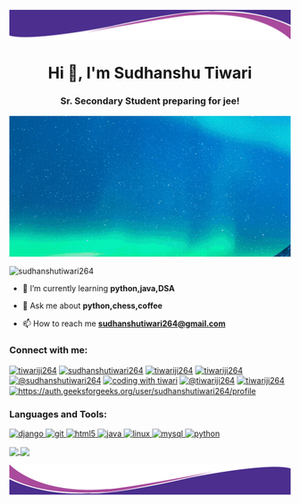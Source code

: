 ![Header](https://github.com/sudhanshutiwari264/sudhanshutiwari264/blob/main/header.png)

<h1 align="center">Hi 👋, I'm Sudhanshu Tiwari</h1>
<h3 align="center">Sr. Secondary Student preparing for jee!</h3>

![Name gif](https://github.com/sudhanshutiwari264/sudhanshutiwari264/blob/main/ezgif.com-gif-maker.gif)
<p align="left"> <img src="https://komarev.com/ghpvc/?username=sudhanshutiwari264" alt="sudhanshutiwari264"  /> </p>


- 🌱 I’m currently learning **python,java,DSA**

- 💬 Ask me about **python,chess,coffee**

- 📫 How to reach me **sudhanshutiwari264@gmail.com**


<p align="left">
<h3 align="left">Connect with me:</h3>
<a href="https://dev.to/tiwariji264" target="blank"><img align="center" src="https://cdn.jsdelivr.net/npm/simple-icons@3.0.1/icons/dev-dot-to.svg" alt="tiwariji264" height="30" width="40" /></a>
<a href="https://linkedin.com/in/sudhanshutiwari264" target="blank"><img align="center" src="https://cdn.jsdelivr.net/npm/simple-icons@3.0.1/icons/linkedin.svg" alt="sudhanshutiwari264" height="30" width="40" /></a>
<a href="https://fb.com/tiwariji264" target="blank"><img align="center" src="https://cdn.jsdelivr.net/npm/simple-icons@3.0.1/icons/facebook.svg" alt="tiwariji264" height="30" width="40" /></a>
<a href="https://instagram.com/tiwariji264" target="blank"><img align="center" src="https://cdn.jsdelivr.net/npm/simple-icons@3.0.1/icons/instagram.svg" alt="tiwariji264" height="30" width="40" /></a>
<a href="https://medium.com/@sudhanshutiwari264" target="blank"><img align="center" src="https://cdn.jsdelivr.net/npm/simple-icons@3.0.1/icons/medium.svg" alt="@sudhanshutiwari264" height="30" width="40" /></a>
<a href="https://www.youtube.com/channel/UC9eDh5ByrCT2WinIji5Qyig" target="blank"><img align="center" src="https://cdn.jsdelivr.net/npm/simple-icons@3.0.1/icons/youtube.svg" alt="coding with tiwari" height="30" width="40" /></a>
<a href="https://www.hackerrank.com/tiwariji264" target="blank"><img align="center" src="https://cdn.jsdelivr.net/npm/simple-icons@3.0.1/icons/hackerrank.svg" alt="@tiwariji264" height="30" width="40" /></a>
<a href="https://www.hackerearth.com/@Sudhanshutiwari" target="blank"><img align="center" src="https://cdn.jsdelivr.net/npm/simple-icons@3.0.1/icons/hackerearth.svg" alt="tiwariji264" height="30" width="40" /></a>
<a href="https://auth.geeksforgeeks.org/user/https://auth.geeksforgeeks.org/user/sudhanshutiwari264/profile" target="blank"><img align="center" src="https://cdn.jsdelivr.net/npm/simple-icons@3.0.1/icons/geeksforgeeks.svg" alt="https://auth.geeksforgeeks.org/user/sudhanshutiwari264/profile" height="30" width="40" /></a>
</p>


<!--Language and tools part !-->
<h3 align="left">Languages and Tools:</h3>
<p align="left"> <a href="https://www.djangoproject.com/" target="_blank"> <img src="https://devicons.github.io/devicon/devicon.git/icons/django/django-original.svg" alt="django" width="40" height="40"/> </a> <a href="https://git-scm.com/" target="_blank"> <img src="https://www.vectorlogo.zone/logos/git-scm/git-scm-icon.svg" alt="git" width="40" height="40"/> </a> <a href="https://www.w3.org/html/" target="_blank"> <img src="https://devicons.github.io/devicon/devicon.git/icons/html5/html5-original-wordmark.svg" alt="html5" width="40" height="40"/> </a> <a href="https://www.java.com" target="_blank"> <img src="https://devicons.github.io/devicon/devicon.git/icons/java/java-original-wordmark.svg" alt="java" width="40" height="40"/> </a> <a href="https://www.linux.org/" target="_blank"> <img src="https://devicons.github.io/devicon/devicon.git/icons/linux/linux-original.svg" alt="linux" width="40" height="40"/> </a> <a href="https://www.mysql.com/" target="_blank"> <img src="https://devicons.github.io/devicon/devicon.git/icons/mysql/mysql-original-wordmark.svg" alt="mysql" width="40" height="40"/> </a> <a href="https://www.python.org" target="_blank"> <img src="https://devicons.github.io/devicon/devicon.git/icons/python/python-original.svg" alt="python" width="40" height="40"/> </a> </p>


<!-- this is float -->
<a href="https://github.com/sudhanshutiwari264">
  <img align="center" src="https://github-readme-stats.vercel.app/api?username=sudhanshutiwari264&show_icons=true&theme=cobalt&count_private=true" />
</a>
<a href="https://github.com/sudhanshutiwari264">
  <img align="center" src="https://github-readme-stats.vercel.app/api/top-langs/?username=sudhanshutiwari264&theme=cobalt&langs_count=8&layout=compact" />
</a>

![Footer](https://github.com/sudhanshutiwari264/sudhanshutiwari264/blob/main/footer.png)
